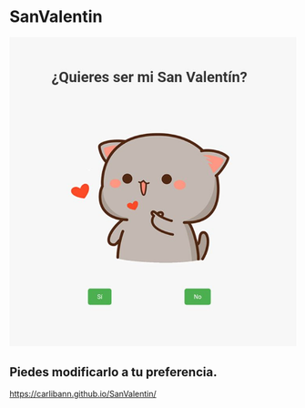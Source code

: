 # SanValentin

![](https://github.com/Carlibann/SanValentin/blob/main/Screenshot_20240217-202503.jpg)

## Piedes modificarlo a tu preferencia.

https://carlibann.github.io/SanValentin/
